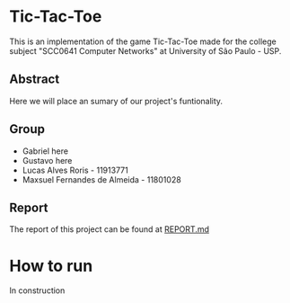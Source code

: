 # Tic-Tac-Toe

This is an implementation of the game Tic-Tac-Toe made for the college subject "SCC0641 Computer Networks" at University of São Paulo - USP.

## Abstract

Here we will place an sumary of our project's funtionality.

## Group

* Gabriel here
* Gustavo here
* Lucas Alves Roris - 11913771
* Maxsuel Fernandes de Almeida - 11801028

## Report

The report of this project can be found at [REPORT.md](https://github.com/maxsuel-fa/Tic-Tac-Toe/blob/main/report/REPORT.md)

# How to run

In construction

